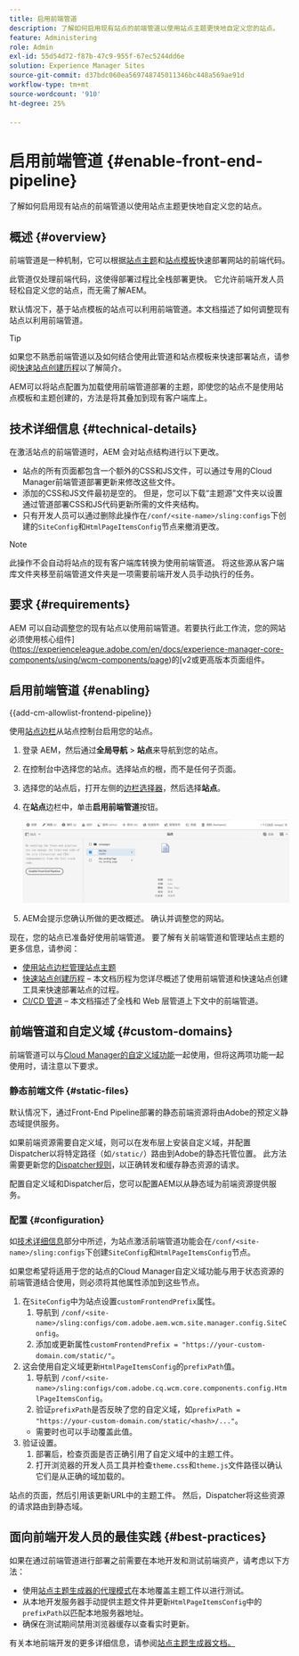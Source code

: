 ```yaml
---
title: 启用前端管道
description: 了解如何启用现有站点的前端管道以使用站点主题更快地自定义您的站点。
feature: Administering
role: Admin
exl-id: 55d54d72-f87b-47c9-955f-67ec5244dd6e
solution: Experience Manager Sites
source-git-commit: d37bdc060ea569748745011346bc448a569ae91d
workflow-type: tm+mt
source-wordcount: '910'
ht-degree: 25%

---
```


# 启用前端管道 {#enable-front-end-pipeline}

了解如何启用现有站点的前端管道以使用站点主题更快地自定义您的站点。

## 概述 {#overview}

前端管道是一种机制，它可以根据[站点主题](site-themes.md)和[站点模板](site-templates.md)快速部署网站的前端代码。

此管道仅处理前端代码，这使得部署过程比全栈部署更快。 它允许前端开发人员轻松自定义您的站点，而无需了解AEM。

默认情况下，基于站点模板的站点可以利用前端管道。本文档描述了如何调整现有站点以利用前端管道。

>[!TIP]
>
>如果您不熟悉前端管道以及如何结合使用此管道和站点模板来快速部署站点，请参阅[快速站点创建历程](/help/journey-sites/quick-site/overview.md)以了解简介。

AEM可以将站点配置为加载使用前端管道部署的主题，即使您的站点不是使用站点模板和主题创建的，方法是将其叠加到现有客户端库上。

## 技术详细信息 {#technical-details}

在激活站点的前端管道时，AEM 会对站点结构进行以下更改。

* 站点的所有页面都包含一个额外的CSS和JS文件，可以通过专用的Cloud Manager前端管道部署更新来修改这些文件。
* 添加的CSS和JS文件最初是空的。 但是，您可以下载“主题源”文件夹以设置通过管道部署CSS和JS代码更新所需的文件夹结构。
* 只有开发人员可以通过删除此操作在`/conf/<site-name>/sling:configs`下创建的`SiteConfig`和`HtmlPageItemsConfig`节点来撤消更改。

>[!NOTE]
>
>此操作不会自动将站点的现有客户端库转换为使用前端管道。 将这些源从客户端库文件夹移至前端管道文件夹是一项需要前端开发人员手动执行的任务。

## 要求 {#requirements}

AEM 可以自动调整您的现有站点以使用前端管道。若要执行此工作流，您的网站必须使用核心组件](https://experienceleague.adobe.com/en/docs/experience-manager-core-components/using/wcm-components/page)的[v2或更高版本页面组件。

## 启用前端管道 {#enabling}

{{add-cm-allowlist-frontend-pipeline}}

使用[站点边栏](site-rail.md)从站点控制台启用您的站点。

1. 登录 AEM，然后通过&#x200B;**全局导航** > **站点**&#x200B;来导航到您的站点。
1. 在控制台中选择您的站点。选择站点的根，而不是任何子页面。
1. 选择您的站点后，打开左侧的[边栏选择器](/help/sites-cloud/authoring/basic-handling.md#rail-selector)，然后选择&#x200B;**站点**。
1. 在&#x200B;**站点**&#x200B;边栏中，单击&#x200B;**启用前端管道**&#x200B;按钮。

   ![启用前端管道](/help/sites-cloud/administering/assets/enable-front-end-pipeline.png)

1. AEM会提示您确认所做的更改概述。 确认并调整您的网站。

现在，您的站点已准备好使用前端管道。 要了解有关前端管道和管理站点主题的更多信息，请参阅：

* [使用站点边栏管理站点主题](site-rail.md)
* [快速站点创建历程](/help/journey-sites/quick-site/overview.md) – 本文档历程为您详尽概述了使用前端管道和快速站点创建工具来快速部署站点的过程。
* [CI/CD 管道](/help/implementing/cloud-manager/configuring-pipelines/introduction-ci-cd-pipelines.md#front-end) – 本文档描述了全栈和 Web 层管道上下文中的前端管道。

## 前端管道和自定义域 {#custom-domains}

前端管道可以与[Cloud Manager的自定义域功能](/help/implementing/cloud-manager/custom-domain-names/introduction.md)一起使用，但将这两项功能一起使用时，请注意以下要求。

### 静态前端文件 {#static-files}

默认情况下，通过Front-End Pipeline部署的静态前端资源将由Adobe的预定义静态域提供服务。

如果前端资源需要自定义域，则可以在发布层上安装自定义域，并配置Dispatcher以将特定路径（如`/static/`）路由到Adobe的静态托管位置。 此方法需要更新您的[Dispatcher规则](https://experienceleague.adobe.com/zh-hans/docs/experience-manager-dispatcher/using/dispatcher)，以正确转发和缓存静态资源的请求。

配置自定义域和Dispatcher后，您可以配置AEM以从静态域为前端资源提供服务。

### 配置 {#configuration}

如[技术详细信息](#technical-details)部分中所述，为站点激活前端管道功能会在`/conf/<site-name>/sling:configs`下创建`SiteConfig`和`HtmlPageItemsConfig`节点。

如果您希望将适用于您的站点的Cloud Manager自定义域功能与用于状态资源的前端管道结合使用，则必须将其他属性添加到这些节点。

1. 在`SiteConfig`中为站点设置`customFrontendPrefix`属性。
   1. 导航到 `/conf/<site-name>/sling:configs/com.adobe.aem.wcm.site.manager.config.SiteConfig`。
   1. 添加或更新属性`customFrontendPrefix = "https://your-custom-domain.com/static/"`。
1. 这会使用自定义域更新`HtmlPageItemsConfig`的`prefixPath`值。
   1. 导航到 `/conf/<site-name>/sling:configs/com.adobe.cq.wcm.core.components.config.HtmlPageItemsConfig`。
   1. 验证`prefixPath`是否反映了您的自定义域，如`prefixPath = "https://your-custom-domain.com/static/<hash>/..."`。
   * 需要时也可以手动覆盖此值。
1. 验证设置。
   1. 部署后，检查页面是否正确引用了自定义域中的主题工件。
   1. 打开浏览器的开发人员工具并检查`theme.css`和`theme.js`文件路径以确认它们是从正确的域加载的。

站点的页面，然后引用该更新URL中的主题工件。 然后，Dispatcher将这些资源的请求路由到静态域。

## 面向前端开发人员的最佳实践 {#best-practices}

如果在通过前端管道进行部署之前需要在本地开发和测试前端资产，请考虑以下方法：

* 使用[站点主题生成器的代理模式](https://github.com/adobe/aem-site-theme-builder?tab=readme-ov-file#proxy)在本地覆盖主题工件以进行测试。
* 从本地开发服务器手动提供主题文件并更新`HtmlPageItemsConfig`中的`prefixPath`以匹配本地服务器地址。
* 确保在测试期间禁用浏览器缓存以查看实时更新。

有关本地前端开发的更多详细信息，请参阅[站点主题生成器文档。](https://github.com/adobe/aem-site-theme-builder)
